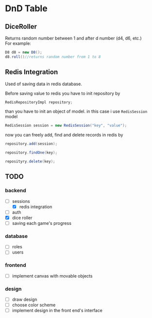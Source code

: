 # DnD Table
## DiceRoller
Returns random number between 1 and after d number (d4, d6, etc.) <br>
For example:
``` java
D8 d8 = new D8();
d8.roll()//returns random number from 1 to 8
```

## Redis Integration
Used of saving data in redis database.

Before saving value to redis you have to init repository by
```java
RedisRepositoryImpl repository;
```
than you have to init an object of model. in this case i use `RedisSession` model
```java
RedisSession session = new RedisSession("key", "value");
```
now you can freely add, find and delete records in redis by
```java
repository.add(session);

repository.findOne(key);

reposityry.delete(key);
```

## TODO

### backend
- [ ] sessions
  - [x] redis integration
- [ ] auth
- [x] dice roller
- [ ] saving each game's progress

### database
- [ ] roles
- [ ] users

### frontend
- [ ] implement canvas with movable objects

### design
- [ ] draw design
- [ ] choose color scheme
- [ ] implement design in the front end's interface